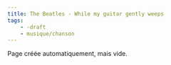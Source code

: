 ```yaml
---
title: The Beatles - While my guitar gently weeps
tags:
    - -draft
    - musique/chanson
---
```


Page créée automatiquement, mais vide.
